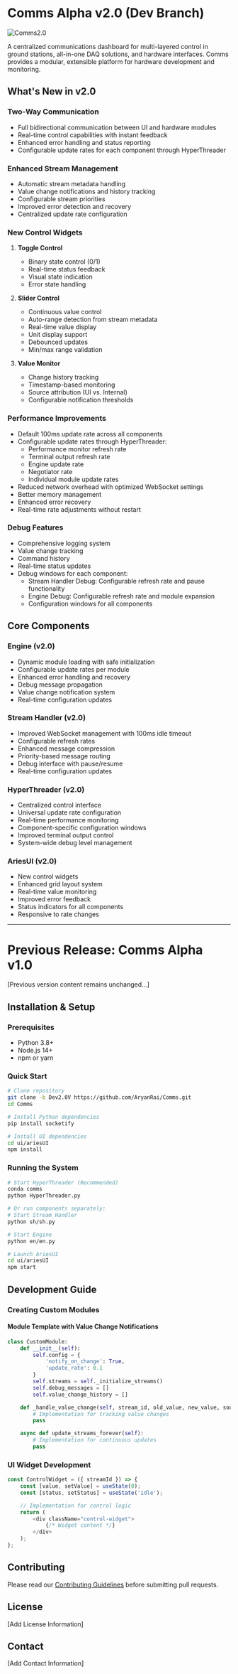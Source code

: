 # Comms Alpha v2.0 (Dev Branch)

![Comms2.0](https://github.com/user-attachments/assets/02e70432-e6f7-4664-9f17-b6b0acd60a67)

A centralized communications dashboard for multi-layered control in ground stations, all-in-one DAQ solutions, and hardware interfaces. Comms provides a modular, extensible platform for hardware development and monitoring.

## What's New in v2.0

### Two-Way Communication
- Full bidirectional communication between UI and hardware modules
- Real-time control capabilities with instant feedback
- Enhanced error handling and status reporting
- Configurable update rates for each component through HyperThreader

### Enhanced Stream Management
- Automatic stream metadata handling
- Value change notifications and history tracking
- Configurable stream priorities
- Improved error detection and recovery
- Centralized update rate configuration

### New Control Widgets
1. **Toggle Control**
   - Binary state control (0/1)
   - Real-time status feedback
   - Visual state indication
   - Error state handling

2. **Slider Control**
   - Continuous value control
   - Auto-range detection from stream metadata
   - Real-time value display
   - Unit display support
   - Debounced updates
   - Min/max range validation

3. **Value Monitor**
   - Change history tracking
   - Timestamp-based monitoring
   - Source attribution (UI vs. Internal)
   - Configurable notification thresholds

### Performance Improvements
- Default 100ms update rate across all components
- Configurable update rates through HyperThreader:
  - Performance monitor refresh rate
  - Terminal output refresh rate
  - Engine update rate
  - Negotiator rate
  - Individual module update rates
- Reduced network overhead with optimized WebSocket settings
- Better memory management
- Enhanced error recovery
- Real-time rate adjustments without restart

### Debug Features
- Comprehensive logging system
- Value change tracking
- Command history
- Real-time status updates
- Debug windows for each component:
  - Stream Handler Debug: Configurable refresh rate and pause functionality
  - Engine Debug: Configurable refresh rate and module expansion
  - Configuration windows for all components

## Core Components

### Engine (v2.0)
- Dynamic module loading with safe initialization
- Configurable update rates per module
- Enhanced error handling and recovery
- Debug message propagation
- Value change notification system
- Real-time configuration updates

### Stream Handler (v2.0)
- Improved WebSocket management with 100ms idle timeout
- Configurable refresh rates
- Enhanced message compression
- Priority-based message routing
- Debug interface with pause/resume
- Real-time configuration updates

### HyperThreader (v2.0)
- Centralized control interface
- Universal update rate configuration
- Real-time performance monitoring
- Component-specific configuration windows
- Improved terminal output control
- System-wide debug level management

### AriesUI (v2.0)
- New control widgets
- Enhanced grid layout system
- Real-time value monitoring
- Improved error feedback
- Status indicators for all components
- Responsive to rate changes

---

# Previous Release: Comms Alpha v1.0

[Previous version content remains unchanged...]

## Installation & Setup

### Prerequisites
- Python 3.8+
- Node.js 14+
- npm or yarn

### Quick Start
```bash
# Clone repository
git clone -b Dev2.0V https://github.com/AryanRai/Comms.git
cd Comms

# Install Python dependencies
pip install socketify

# Install UI dependencies
cd ui/ariesUI
npm install
```

### Running the System
```bash
# Start HyperThreader (Recommended)
conda comms
python HyperThreader.py

# Or run components separately:
# Start Stream Handler
python sh/sh.py

# Start Engine
python en/en.py

# Launch AriesUI
cd ui/ariesUI
npm start
```

## Development Guide

### Creating Custom Modules

#### Module Template with Value Change Notifications
```python
class CustomModule:
    def __init__(self):
        self.config = {
            'notify_on_change': True,
            'update_rate': 0.1
        }
        self.streams = self._initialize_streams()
        self.debug_messages = []
        self.value_change_history = []

    def _handle_value_change(self, stream_id, old_value, new_value, source="internal"):
        # Implementation for tracking value changes
        pass

    async def update_streams_forever(self):
        # Implementation for continuous updates
        pass
```

### UI Widget Development
```javascript
const ControlWidget = ({ streamId }) => {
    const [value, setValue] = useState(0);
    const [status, setStatus] = useState('idle');

    // Implementation for control logic
    return (
        <div className="control-widget">
            {/* Widget content */}
        </div>
    );
};
```

## Contributing
Please read our [Contributing Guidelines](CONTRIBUTING.md) before submitting pull requests.

## License
[Add License Information]

## Contact
[Add Contact Information]

